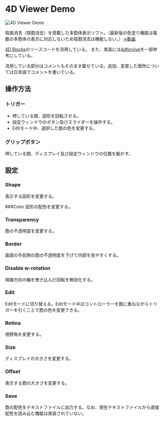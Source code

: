 # 4D Viewer Demo

![4D Viewer Demo](https://gyazo.com/d1925f09be7e199be6ecca24a74cb23c.jpg)

陰面消去（陰胞消去）を搭載した多胞体表示ソフト。（最新版の色塗り機能は複数の多胞体の表示に対応しないため陰胞消去は機能しない。）[→動画](https://youtu.be/TU6tFoykZz8)

[4D Blocks](http://www.urticator.net/blocks/v6/index.html)のソースコードを流用している。
また、実装には[4dforvive](https://github.com/leo92613/4dforvive)を一部参考にしている。

流用している部分はコメントもそのまま載せている。追加、変更した箇所については日本語でコメントを書いている。

## 操作方法

### トリガー
- 押している間、図形を回転させる。
- 設定ウィンドウのボタン及びスライダーを操作する。
- Editモード中、選択した胞の色を変更する。

### グリップボタン
押している間、ディスプレイ及び設定ウィンドウの位置を動かす。

## 設定
### Shape
表示する図形を変更する。

###Color
図形の配色を変更する。

### Transparency
胞の不透明度を変更する。

### Border
画面の手前側の胞の不透明度を下げて内部を見やすくする。

### Disable w-rotation
視線方向の軸を巻き込んだ回転を無効化する。

### Edit
Editモードに切り替える。Editモード中はコントローラーを胞に重ねながらトリガーを引くことで胞の色を変更できる。

### Retina
視野角を変更する。

### Size
ディスプレイの大きさを変更する。

### Offset
表示する胞の大きさを変更する。

### Save
胞の配色をテキストファイルに出力する。なお、現在テキストファイルから直接配色を読み込む機能は実装されていない。
